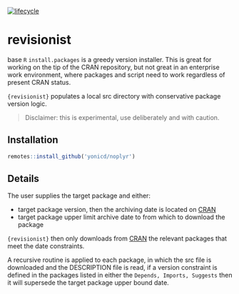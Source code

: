 [![lifecycle](https://img.shields.io/badge/lifecycle-experimental-orange.svg)](https://www.tidyverse.org/lifecycle/#experimental)

# revisionist

base `R` `install.packages` is a greedy version installer. This is great for working on the tip of the CRAN repository, but not great in an enterprise work environment, where packages and script need to work regardless of present CRAN status. 

`{revisionist}` populates a local src directory with conservative package version logic.

> Disclaimer: this is experimental, use deliberately and with caution.

## Installation

``` r
remotes::install_github('yonicd/noplyr')
```

## Details

The user supplies the target package and either: 

  - target package version, then the archiving date is located on [CRAN](https://cran.r-project.org/src/contrib/Archive)
  - target package upper limit archive date to from which to download the package
  
  `{revisionist}` then only downloads from [CRAN](https://cran.r-project.org/src/contrib/Archive) the relevant packages that meet the date constraints.
  
  A recursive routine is applied to each package, in which the src file is downloaded and the DESCRIPTION file is read, if a version constraint is defined in the packages listed in either the `Depends, Imports, Suggests` then it will supersede the target package upper bound date.
  
  